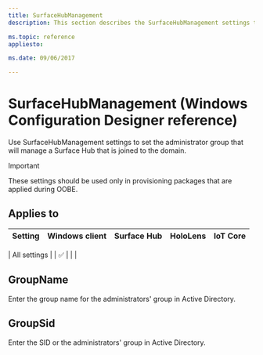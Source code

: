 ```yaml
---
title: SurfaceHubManagement
description: This section describes the SurfaceHubManagement settings that you can configure in provisioning packages for Windows 10 using Windows Configuration Designer. 

ms.topic: reference
appliesto: 

ms.date: 09/06/2017 

--- 
```


# SurfaceHubManagement (Windows Configuration Designer reference) 

Use SurfaceHubManagement settings to set the administrator group that will manage a Surface Hub that is joined to the domain. 

>[!IMPORTANT]
>These settings should be used only in provisioning packages that are applied during OOBE. 

 

## Applies to 

| Setting   | Windows client | Surface Hub | HoloLens | IoT Core |
| --- | :---: | :---: | :---: | :---: | 

| All settings |   | ✅ |  |   | 


## GroupName 

Enter the group name for the administrators' group in Active Directory. 

## GroupSid 

Enter the SID or the administrators' group in Active Directory.
